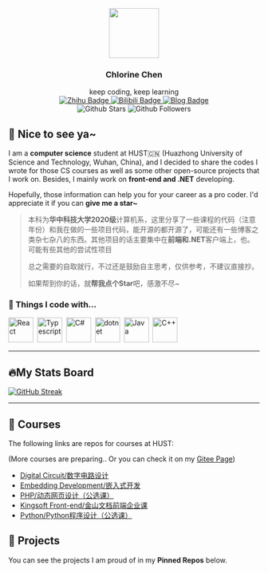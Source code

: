 <div id="header" align="center">
  <img src="https://media.giphy.com/media/XE90Rm9DzCVfHb7zTe/giphy.gif" width="100"/>
  <h3>Chlorine Chen</h3>
  keep coding, keep learning
</div>
<div id="badges" align="center">
    <div id="social">
		<a href="https://www.zhihu.com/people/kirito-38">
			<img src="https://img.shields.io/badge/%E7%9F%A5%E4%B9%8E-KiritoKing-blue" alt="Zhihu Badge"/>
		</a>
		<a href="https://space.bilibili.com/8408315">
			<img src="https://img.shields.io/badge/Bilibili-ChlorineC%E5%95%A5%E9%83%BD%E4%B8%8D%E4%BC%9A-red" alt="Bilibili Badge"/>
		</a>
        <a href="https://chlorinec.top">
			<img src="https://img.shields.io/badge/Blog-ChlorineC-green" alt="Blog Badge"/>
		</a>
    </div>
  	<div id="info">
        <img src="https://img.shields.io/github/stars/KiritoKing?style=social" alt="Github Stars"/>
        <img src="https://img.shields.io/github/followers/KiritoKing?style=social" alt="Github Followers"/>
    </div>
</div>



## :handshake: Nice to see ya~

I am a **computer science** student at HUST:cn: (Huazhong University of Science and Technology, Wuhan, China), and I decided to share the codes I wrote for those CS courses as well as some other open-source projects that I work on. Besides, I mainly work on **front-end and .NET** developing.

Hopefully, those information can help you for your career as a pro coder. I'd appreciate it if you can **give me a star~**

> 本科为**华中科技大学2020级**计算机系，这里分享了一些课程的代码（注意年份）和我在做的一些项目代码，能开源的都开源了，可能还有一些博客之类杂七杂八的东西。其他项目的话主要集中在**前端和.NET**客户端上，也。可能有些其他的尝试性项目
>
> 总之需要的自取就行，不过还是鼓励自主思考，仅供参考，不建议直接抄。
>
> 如果帮到你的话，就**帮我点个Star**吧，感激不尽~

### :hammer: Things I code with...

<div>
	<img src="https://cdn.jsdelivr.net/gh/devicons/devicon/icons/react/react-original-wordmark.svg" title="React" alt="React" width="50" height="50" />&nbsp;
	<img src="https://cdn.jsdelivr.net/gh/devicons/devicon/icons/typescript/typescript-original.svg" title="Typescript" alt="Typescript" width="50" height="50" />&nbsp;
    <img src="https://cdn.jsdelivr.net/gh/devicons/devicon/icons/csharp/csharp-original.svg" title="C#" alt="C#" width="50" height="50" />&nbsp;
    <img src="https://cdn.jsdelivr.net/gh/devicons/devicon/icons/dotnetcore/dotnetcore-original.svg" title="dotnet" alt="dotnet" width="50" height="50" />&nbsp;
	<img src="https://cdn.jsdelivr.net/gh/devicons/devicon/icons/java/java-original-wordmark.svg" title="Java" alt="Java" width="50" height="50" />&nbsp;
    <img src="https://cdn.jsdelivr.net/gh/devicons/devicon/icons/cplusplus/cplusplus-original.svg" title="C++" alt="C++" width="50" height="50" />&nbsp;
</div>


---

## :fire:My Stats Board

[<img src="https://streak-stats.demolab.com?user=KiritoKing&border_radius=5" alt="GitHub Streak" />](https://git.io/streak-stats)

---

## :school: Courses

The following links are repos for courses at HUST: 

(More courses are preparing.. Or you can check it on my [Gitee Page](https://gitee.com/KiritoKing))

- [Digital Circuit/数字电路设计](https://github.com/KiritoKing/HUST-Digital-Circuit-2021)
- [Embedding Development/嵌入式开发](https://github.com/KiritoKing/HUST-Embedding-2022)
- [PHP/动态网页设计（公选课）](https://github.com/KiritoKing/HUST-PHP-2022)
- [Kingsoft Front-end/金山文档前端企业课](https://github.com/KiritoKing/HUST-Kingsoft-2022)
- [Python/Python程序设计（公选课）](https://github.com/KiritoKing/HUST-Python-2023)

## :paperclip: Projects

You can see the projects I am proud of in my **Pinned Repos** below.

